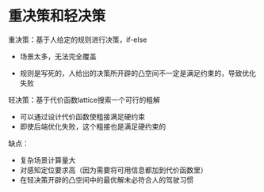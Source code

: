 # 重决策和轻决策

重决策：基于人给定的规则进行决策，if-else

- 场景太多，无法完全覆盖

- 规则是写死的，人给出的决策所开辟的凸空间不一定是满足约束的，导致优化失败



轻决策：基于代价函数lattice搜索一个可行的粗解

- 可以通过设计代价函数使粗接满足硬约束
- 即使后端优化失败，这个粗接也是满足硬约束的

缺点：

- 复杂场景计算量大
- 对感知定位要求高（因为需要将可用信息都加到代价函数里）
- 在轻决策开辟的凸空间中的最优解未必符合人的驾驶习惯



